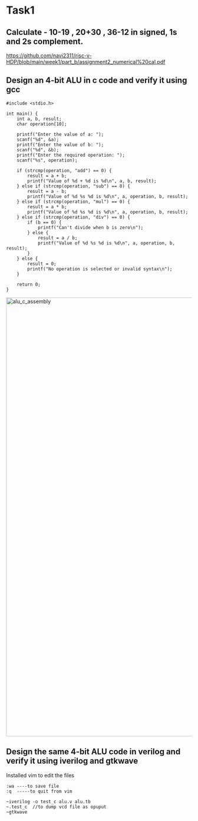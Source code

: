 # Task1
## Calculate - 10-19 , 20+30 , 36-12 in signed, 1s and 2s complement.

https://github.com/navi2311/risc-v-HDP/blob/main/week1/part_b/assignment2_numerical%20cal.pdf


## Design an 4-bit ALU in c code and verify it using gcc
```
#include <stdio.h>

int main() {
    int a, b, result;
    char operation[10];

    printf("Enter the value of a: ");
    scanf("%d", &a);
    printf("Enter the value of b: ");
    scanf("%d", &b);
    printf("Enter the required operation: ");
    scanf("%s", operation);

    if (strcmp(operation, "add") == 0) {
        result = a + b;
        printf("Value of %d + %d is %d\n", a, b, result);
    } else if (strcmp(operation, "sub") == 0) {
        result = a - b;
        printf("Value of %d %s %d is %d\n", a, operation, b, result);
    } else if (strcmp(operation, "mul") == 0) {
        result = a * b;
        printf("Value of %d %s %d is %d\n", a, operation, b, result);
    } else if (strcmp(operation, "div") == 0) {
        if (b == 0) {
            printf("Can't divide when b is zero\n");
        } else {
            result = a / b;
            printf("Value of %d %s %d is %d\n", a, operation, b, result);
        }
    } else {
        result = 0;
        printf("No operation is selected or invalid syntax\n");
    }

    return 0;
}
```
<img width="1187" alt="alu_c_assembly" src="https://github.com/navi2311/risc-v-HDP/assets/134842758/b2112b07-2210-474f-9224-654a444b6ef5">


## Design the same 4-bit ALU code in verilog and verify it using iverilog and gtkwave
Installed vim to edit the files
```
:wa ----to save file
:q  -----to quit from vim

```
```
~iverilog -o test_c alu.v alu.tb
~.test_c  //to dump vcd file as opuput
~gtkwave
```
